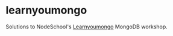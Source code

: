 # learnyoumongo
Solutions to NodeSchool's [Learnyoumongo](https://github.com/evanlucas/learnyoumongo) MongoDB workshop.
